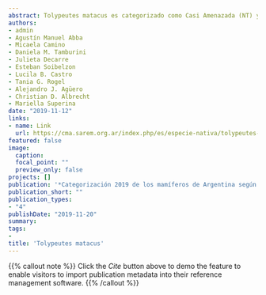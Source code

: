 ```yaml
---
abstract: Tolypeutes matacus es categorizado como Casi Amenazada (NT) ya que se sospecha una disminución de la población cercana al 30% en los últimos 10-12 años debido a la pérdida generalizada de su hábitat en gran parte de su rango de distribución, y al intenso uso que se hace de la especie como fuente de alimento por las poblaciones locales. Sin embargo, tiene una amplia distribución y está registrado en numerosas áreas protegidas. Por lo tanto, está cerca de ser clasificado para Vulnerable según el criterio A2cd.
authors:
- admin
- Agustín Manuel Abba
- Micaela Camino
- Daniela M. Tamburini
- Julieta Decarre
- Esteban Soibelzon
- Lucila B. Castro
- Tania G. Rogel
- Alejandro J. Agüero
- Christian D. Albrecht
- Mariella Superina
date: "2019-11-12"
links:
- name: Link 
  url: https://cma.sarem.org.ar/index.php/es/especie-nativa/tolypeutes-matacus
featured: false
image:
  caption: 
  focal_point: ""
  preview_only: false
projects: []
publication: '*Categorización 2019 de los mamíferos de Argentina según su riesgo de extinción. Lista Roja de los mamíferos de Argentina. Versión digital*'
publication_short: ""
publication_types:
- "4"
publishDate: "2019-11-20"
summary: 
tags:
- 
title: 'Tolypeutes matacus'
---
```


{{% callout note %}}
Click the *Cite* button above to demo the feature to enable visitors to import publication metadata into their reference management software.
{{% /callout %}}